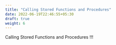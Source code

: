 ```yaml
---
title: "Calling Stored Functions and Procedures"
date: 2022-06-19T22:46:55+05:30
draft: true
weight: 6
---
```

Calling Stored Functions and Procedures !!!